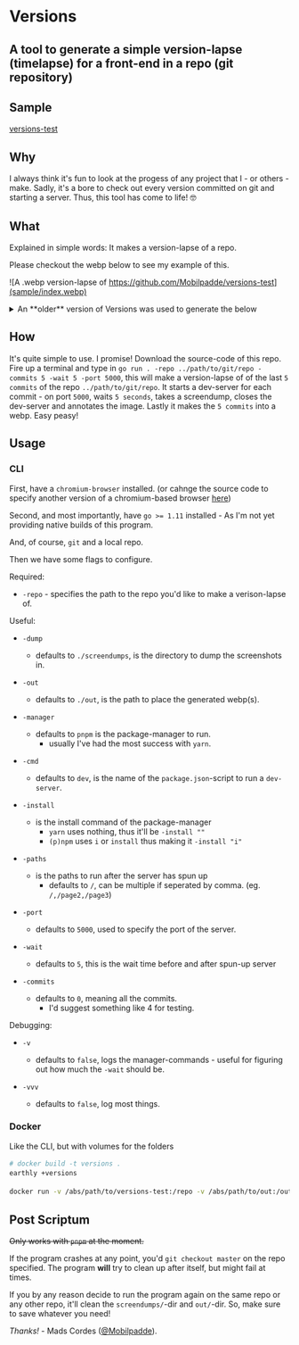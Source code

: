 # Versions

## A tool to generate a simple version-lapse (timelapse) for a front-end in a repo (git repository)

## Sample

[versions-test](https://github.com/Mobilpadde/versions-test)

## Why

I always think it's fun to look at the progess of any project that I - or others - make. Sadly, it's a bore to check out every version committed on git and starting a server. Thus, this tool has come to life! 🤓

## What

Explained in simple words: It makes a version-lapse of a repo.

Please checkout the webp below to see my example of this.

![A .webp version-lapse of https://github.com/Mobilpadde/versions-test](sample/index.webp)

<details>
<summary>An **older** version of Versions was used to generate the below</summary><p>

![A version-lapse of https://github.com/Mobilpadde/versions-test](sample/index.gif)

![https://voters.cafe version-lapse of five commits](sample/out.gif)

</p>
</details>

## How

It's quite simple to use. I promise! Download the source-code of this repo. Fire up a terminal and type in `go run . -repo ../path/to/git/repo -commits 5 -wait 5 -port 5000`, this will make a version-lapse of of the last `5 commits` of the repo `../path/to/git/repo`. It starts a dev-server for each commit - on port `5000`, waits `5 seconds`, takes a screendump, closes the dev-server and annotates the image. Lastly it makes the `5 commits` into a webp. Easy peasy!

## Usage

### CLI

First, have a `chromium-browser` installed. (or cahnge the source code to specify another version of a chromium-based browser [here](shoot/config.go#L21))

Second, and most importantly, have `go >= 1.11` installed - As I'm not yet providing native builds of this program.

And, of course, `git` and a local repo.

Then we have some flags to configure.

Required:

-   `-repo` - specifies the path to the repo you'd like to make a verison-lapse of.

Useful:

-   `-dump`

    -   defaults to `./screendumps`, is the directory to dump the screenshots in.

-   `-out`

    -   defaults to `./out`, is the path to place the generated webp(s).

-   `-manager`

    -   defaults to `pnpm` is the package-manager to run.
        -   usually I've had the most success with `yarn`.

-   `-cmd`

    -   defaults to `dev`, is the name of the `package.json`-script to run a `dev-server`.

-   `-install`

    -   is the install command of the package-manager
        -   `yarn` uses nothing, thus it'll be `-install ""`
        -   `(p)npm` uses `i` or `install` thus making it `-install "i"`

-   `-paths`

    -   is the paths to run after the server has spun up
        -   defaults to `/`, can be multiple if seperated by comma. (eg. `/,/page2,/page3`)

-   `-port`

    -   defaults to `5000`, used to specify the port of the server.

-   `-wait`

    -   defaults to `5`, this is the wait time before and after spun-up server

-   `-commits`

    -   defaults to `0`, meaning all the commits.
        -   I'd suggest something like 4 for testing.

Debugging:

-   `-v`

    -   defaults to `false`, logs the manager-commands - useful for figuring out how much the `-wait` should be.

-   `-vvv`
    -   defaults to `false`, log most things.

### Docker

Like the CLI, but with volumes for the folders

```sh
# docker build -t versions .
earthly +versions

docker run -v /abs/path/to/versions-test:/repo -v /abs/path/to/out:/out -v /abs/path/to/dumps:/screendumps versions -repo /repo -out /out -dump /screendumps -commits 2 -wait 2 -port 8080 -manager yarn -install "" -v
```

## Post Scriptum

~~Only works with `pnpm` at the moment.~~

If the program crashes at any point, you'd `git checkout master` on the repo specified. The program **will** try to clean up after itself, but might fail at times.

If you by any reason decide to run the program again on the same repo or any other repo, it'll clean the `screendumps/`-dir and `out/`-dir. So, make sure to save whatever you need!

_Thanks!_ - Mads Cordes ([@Mobilpadde](https://twitter.com/Mobilpadde "Twitter")).
